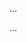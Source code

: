 <panel type="danger" header="Can increase cohesion :star:" expandable expanded no-close>

<panel type="danger" header="Can explain cohesion :star:" expandable>
  <include src="../../book/designPrinciples/cohesion/what/full.md" />
  <panel header=":trophy: Evidence" expanded>

...

  </panel>
</panel>

<panel type="danger" header="Can justify the need to increase cohesion :star:" expandable>
  <include src="../../book/designPrinciples/cohesion/why/full.md" />
  <panel header=":trophy: Evidence" expanded>

...

  </panel>
</panel>

</panel>
